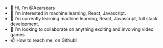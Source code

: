 - 👋 Hi, I’m @Aearsears
- 👀 I’m interested in machine learning, React, Javascript.
- 🌱 I’m currently learning machine learning, React, Javascript, full stack development.
- 💞️ I’m looking to collaborate on anything exciting and involving video games
- 📫 How to reach me, on Github!

<!---
Aearsears/Aearsears is a ✨ special ✨ repository because its `README.md` (this file) appears on your GitHub profile.
You can click the Preview link to take a look at your changes.
--->
